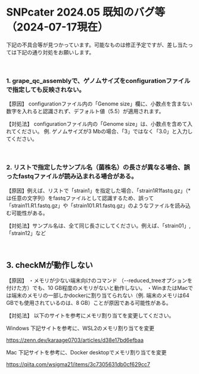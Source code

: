 # SNPcater 2024.05 既知のバグ等（2024-07-17現在）
下記の不具合等が見つかっています。可能なものは修正予定ですが、差し当たっては下記の通り対処をお願いします。

<br>

### 1. grape_qc_assemblyで、ゲノムサイズをconfigurationファイルで指定しても反映されない。

【原因】
configurationファイル内の「Genome size」欄に、小数点を含まない数字を入れると認識されず、デフォルト値（5.5）が適用されます。

【対処法】
configurationファイル内の「Genome size」は、小数点を含めて入れてください。
例. ゲノムサイズが3 Mbの場合、「3」ではなく「3.0」と入力してください。

<br>

### 2. リストで指定したサンプル名（菌株名）の長さが異なる場合、誤ったfastqファイルが読み込まれる場合がある。
【原因】例えば、リストで「strain1」を指定した場合、「strain1*R1*fastq.gz」（*は任意の文字列）をfastqファイルとして認識するため、誤って「strain11.R1.fastq.gz」や「strain101.R1.fastq.gz」のようなファイルを読み込む可能性がある。

【対処法】サンプル名は、全て同じ長さにしてください。例えば、「strain01」, 「strain12」など

<br>

## 3. checkMが動作しない
【原因】
・メモリが少ない端末向けのコマンド （--reduced_treeオプションを付けた方）でも、10 GB程度のメモリがないと動作しない。
・WinまたはMacでは端末のメモリの一部しかdockerに割り当てられない（例. 端末のメモリは64 GBでも使用されているのは、8 GB）ことが原因である可能性がある。

【対処法】
以下のサイトを参考にメモリ割り当てを変更してください。

Windows
下記サイトを参考に、WSL2のメモリ割り当てを変更

https://zenn.dev/karaage0703/articles/d38e17bd6efbaa

Mac
下記サイトを参考に、Docker desktopでメモリ割り当てを変更

https://qiita.com/wsigma21/items/3c7305631db0cf629cc7

